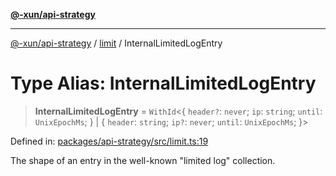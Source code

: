 [**@-xun/api-strategy**](../../README.md)

***

[@-xun/api-strategy](../../README.md) / [limit](../README.md) / InternalLimitedLogEntry

# Type Alias: InternalLimitedLogEntry

> **InternalLimitedLogEntry** = `WithId`\<\{ `header?`: `never`; `ip`: `string`; `until`: `UnixEpochMs`; \} \| \{ `header`: `string`; `ip?`: `never`; `until`: `UnixEpochMs`; \}\>

Defined in: [packages/api-strategy/src/limit.ts:19](https://github.com/Xunnamius/api-utils/blob/f7980bf9d2336364841bd054b4ab2fc66322ed4a/packages/api-strategy/src/limit.ts#L19)

The shape of an entry in the well-known "limited log" collection.
